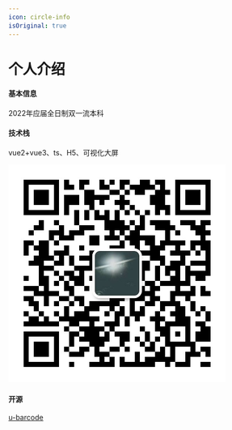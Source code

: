 ```yaml
---
icon: circle-info
isOriginal: true
---
```

# 个人介绍

#### 基本信息

2022年应届全日制双一流本科

#### 技术栈

vue2+vue3、ts、H5、可视化大屏

![1723098673523](image/intro/1723098673523.png)

#### 开源
[u-barcode](https://github.com/xiezhenghua123/u-barcode)